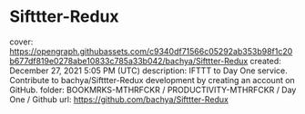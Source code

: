 # Sifttter-Redux

cover: https://opengraph.githubassets.com/c9340df71566c05292ab353b98f1c20b677df819e0278abe10833c785a33b042/bachya/Sifttter-Redux
created: December 27, 2021 5:05 PM (UTC)
description: IFTTT to Day One service. Contribute to bachya/Sifttter-Redux development by creating an account on GitHub.
folder: BOOKMRKS-MTHRFCKR / PRODUCTIVITY-MTHRFCKR / Day One / Github
url: https://github.com/bachya/Sifttter-Redux
